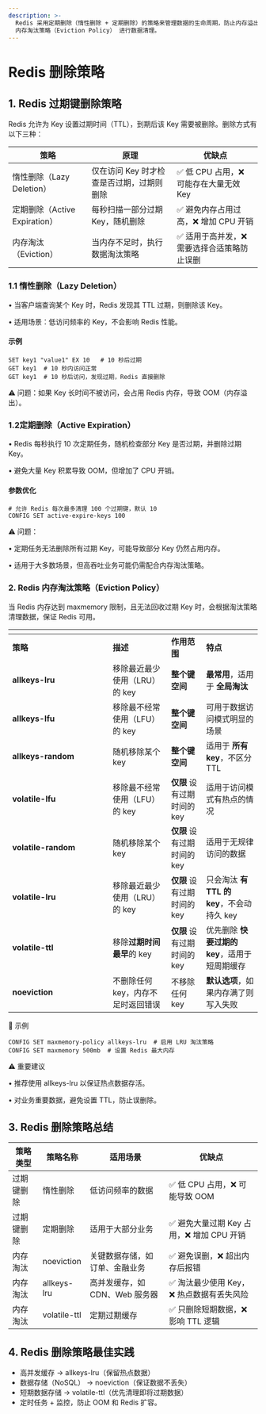```yaml
---
description: >-
  Redis 采用定期删除（惰性删除 + 定期删除）的策略来管理数据的生命周期，防止内存溢出（OOM）。当内存达到上限时，Redis 还会根据
  内存淘汰策略（Eviction Policy） 进行数据清理。
---
```


# Redis 删除策略

## 1. Redis 过期键删除策略

Redis 允许为 Key 设置过期时间（TTL），到期后该 Key 需要被删除。删除方式有以下三种：

| 策略                      | 原理                      | 优缺点                       |
| ----------------------- | ----------------------- | ------------------------- |
| 惰性删除（Lazy Deletion）     | 仅在访问 Key 时才检查是否过期，过期则删除 | ✅ 低 CPU 占用，❌ 可能存在大量无效 Key |
| 定期删除（Active Expiration） | 每秒扫描一部分过期 Key，随机删除      | ✅ 避免内存占用过高，❌ 增加 CPU 开销    |
| 内存淘汰（Eviction）          | 当内存不足时，执行数据淘汰策略         | ✅ 适用于高并发，❌ 需要选择合适策略防止误删   |

### 1.1 惰性删除（Lazy Deletion）

• 当客户端查询某个 Key 时，Redis 发现其 TTL 过期，则删除该 Key。

• 适用场景：低访问频率的 Key，不会影响 Redis 性能。

#### 示例

```
SET key1 "value1" EX 10   # 10 秒后过期
GET key1  # 10 秒内访问正常
GET key1  # 10 秒后访问，发现过期，Redis 直接删除
```

⚠️ 问题：如果 Key 长时间不被访问，会占用 Redis 内存，导致 OOM（内存溢出）。

### 1.2定期删除（Active Expiration）

• Redis 每秒执行 10 次定期任务，随机检查部分 Key 是否过期，并删除过期 Key。

• 避免大量 Key 积累导致 OOM，但增加了 CPU 开销。

#### 参数优化

```
# 允许 Redis 每次最多清理 100 个过期键，默认 10
CONFIG SET active-expire-keys 100
```

⚠️ 问题：

• 定期任务无法删除所有过期 Key，可能导致部分 Key 仍然占用内存。

• 适用于大多数场景，但高吞吐业务可能仍需配合内存淘汰策略。

### 2. Redis 内存淘汰策略（Eviction Policy）

当 Redis 内存达到 maxmemory 限制，且无法回收过期 Key 时，会根据淘汰策略清理数据，保证 Redis 可用。

<table data-header-hidden><thead><tr><th width="187"></th><th></th><th></th><th></th></tr></thead><tbody><tr><td><strong>策略</strong></td><td><strong>描述</strong></td><td><strong>作用范围</strong></td><td><strong>特点</strong></td></tr><tr><td><strong>allkeys-lru</strong></td><td>移除最近最少使用（LRU）的 key</td><td><strong>整个键空间</strong></td><td><strong>最常用</strong>，适用于 <strong>全局淘汰</strong></td></tr><tr><td><strong>allkeys-lfu</strong></td><td>移除最不经常使用（LFU）的 key</td><td><strong>整个键空间</strong></td><td>可用于数据访问模式明显的场景</td></tr><tr><td><strong>allkeys-random</strong></td><td>随机移除某个 key</td><td><strong>整个键空间</strong></td><td>适用于 <strong>所有 key</strong>，不区分 TTL</td></tr><tr><td><strong>volatile-lfu</strong></td><td>移除最不经常使用（LFU）的 key</td><td><strong>仅限</strong> 设有过期时间的 key</td><td>适用于访问模式有热点的情况</td></tr><tr><td><strong>volatile-random</strong></td><td>随机移除某个 key</td><td><strong>仅限</strong> 设有过期时间的 key</td><td>适用于无规律访问的数据</td></tr><tr><td><strong>volatile-lru</strong></td><td>移除最近最少使用（LRU）的 key</td><td><strong>仅限</strong> 设有过期时间的 key</td><td>只会淘汰 <strong>有 TTL 的 key</strong>，不会动持久 key</td></tr><tr><td><strong>volatile-ttl</strong></td><td>移除<strong>过期时间最早</strong>的 key</td><td><strong>仅限</strong> 设有过期时间的 key</td><td>优先删除 <strong>快要过期的 key</strong>，适用于短周期缓存</td></tr><tr><td><strong>noeviction</strong></td><td>不删除任何 key，内存不足时返回错误</td><td>不移除任何 key</td><td><strong>默认选项</strong>，如果内存满了则写入失败</td></tr></tbody></table>



📌 示例

```
CONFIG SET maxmemory-policy allkeys-lru  # 启用 LRU 淘汰策略
CONFIG SET maxmemory 500mb  # 设置 Redis 最大内存
```

⚠️ 重要建议

• 推荐使用 allkeys-lru 以保证热点数据存活。

• 对业务重要数据，避免设置 TTL，防止误删除。

## 3. Redis 删除策略总结

| 策略类型  | 策略名称         | 适用场景                | 优缺点                         |
| ----- | ------------ | ------------------- | --------------------------- |
| 过期键删除 | 惰性删除         | 低访问频率的数据            | ✅ 低 CPU 占用，❌ 可能导致 OOM       |
| 过期键删除 | 定期删除         | 适用于大部分业务            | ✅ 避免大量过期 Key 占用，❌ 增加 CPU 开销 |
| 内存淘汰  | noeviction   | 关键数据存储，如订单、金融业务     | ✅ 避免误删，❌ 超出内存后报错            |
| 内存淘汰  | allkeys-lru  | 高并发缓存，如 CDN、Web 服务器 | ✅ 淘汰最少使用 Key，❌ 热点数据有丢失风险    |
| 内存淘汰  | volatile-ttl | 定期过期缓存              | ✅ 只删除短期数据，❌ 影响 TTL 逻辑       |

## 4. Redis 删除策略最佳实践

* 高并发缓存 → allkeys-lru（保留热点数据）
* 数据存储（NoSQL） → noeviction（保证数据不丢失）
* 短期数据存储 → volatile-ttl（优先清理即将过期数据）
* 定时任务 + 监控，防止 OOM 和 Redis 扩容。
